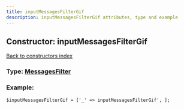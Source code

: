 ```yaml
---
title: inputMessagesFilterGif
description: inputMessagesFilterGif attributes, type and example
---
```

## Constructor: inputMessagesFilterGif  
[Back to constructors index](index.md)






### Type: [MessagesFilter](../types/MessagesFilter.md)


### Example:

```
$inputMessagesFilterGif = ['_' => inputMessagesFilterGif', ];
```